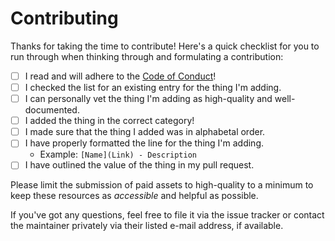# Contributing

Thanks for taking the time to contribute! Here's a quick checklist for you to
run through when thinking through and formulating a contribution:

- [ ] I read and will adhere to the [Code of Conduct](CODE_OF_CONDUCT.md)!
- [ ] I checked the list for an existing entry for the thing I'm adding.
- [ ] I can personally vet the thing I'm adding as high-quality and well-documented.
- [ ] I added the thing in the correct category!
- [ ] I made sure that the thing I added was in alphabetal order.
- [ ] I have properly formatted the line for the thing I'm adding.
  - Example: `[Name](Link) - Description`
- [ ] I have outlined the value of the thing in my pull request.

Please limit the submission of paid assets to high-quality to a minimum to keep
these resources as _accessible_ and helpful as possible.

If you've got any questions, feel free to file it via the issue tracker or
contact the maintainer privately via their listed e-mail address, if available.